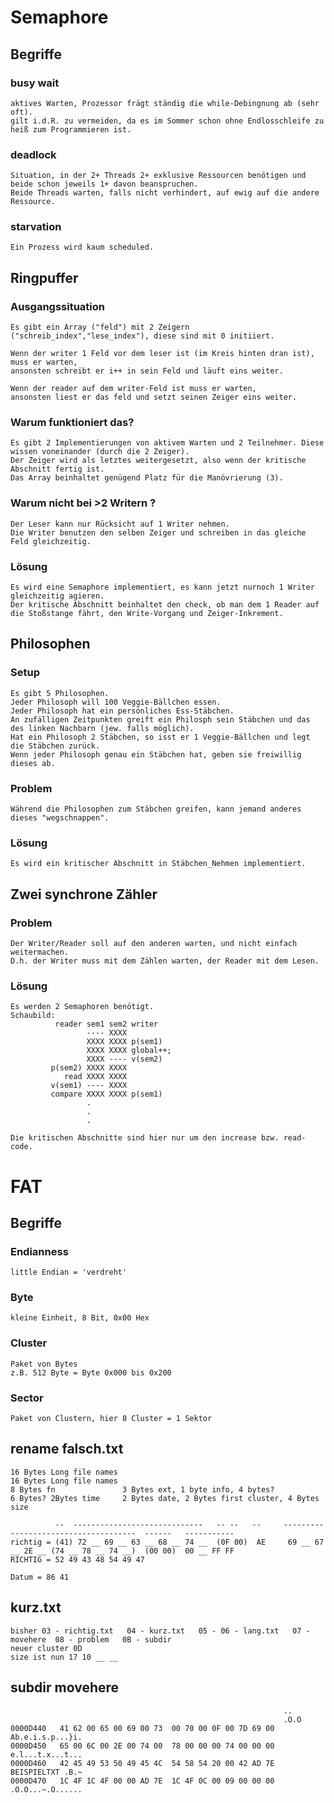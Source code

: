 # Semaphore

 ## Begriffe

  ### busy wait

    aktives Warten, Prozessor frägt ständig die while-Debingnung ab (sehr oft).
    gilt i.d.R. zu vermeiden, da es im Sommer schon ohne Endlosschleife zu heiß zum Programmieren ist. 

  ### deadlock
    
    Situation, in der 2+ Threads 2+ exklusive Ressourcen benötigen und beide schon jeweils 1+ davon beanspruchen.
    Beide Threads warten, falls nicht verhindert, auf ewig auf die andere Ressource.

  ### starvation
   
    Ein Prozess wird kaum scheduled.

 ## Ringpuffer

  ### Ausgangssituation

    Es gibt ein Array ("feld") mit 2 Zeigern ("schreib_index","lese_index"), diese sind mit 0 initiiert.
  
    Wenn der writer 1 Feld vor dem leser ist (im Kreis hinten dran ist), muss er warten,
    ansonsten schreibt er i++ in sein Feld und läuft eins weiter.
   
    Wenn der reader auf dem writer-Feld ist muss er warten,
    ansonsten liest er das feld und setzt seinen Zeiger eins weiter.

  ### Warum funktioniert das?

    Es gibt 2 Implementierungen von aktivem Warten und 2 Teilnehmer. Diese wissen voneinander (durch die 2 Zeiger).
    Der Zeiger wird als letztes weitergesetzt, also wenn der kritische Abschnitt fertig ist.
    Das Array beinhaltet genügend Platz für die Manövrierung (3).

  ### Warum nicht bei >2 Writern ?
 
    Der Leser kann nur Rücksicht auf 1 Writer nehmen.
    Die Writer benutzen den selben Zeiger und schreiben in das gleiche Feld gleichzeitig.
  
  ### Lösung
 
    Es wird eine Semaphore implementiert, es kann jetzt nurnoch 1 Writer gleichzeitig agieren.
    Der kritische Abschnitt beinhaltet den check, ob man dem 1 Reader auf die Stoßstange fährt, den Write-Vorgang und Zeiger-Inkrement.

 ## Philosophen
 
  ### Setup

    Es gibt 5 Philosophen.
    Jeder Philosoph will 100 Veggie-Bällchen essen.
    Jeder Philosoph hat ein persönliches Ess-Stäbchen.
    An zufälligen Zeitpunkten greift ein Philosph sein Stäbchen und das des linken Nachbarn (jew. falls möglich).
    Hat ein Philosoph 2 Stäbchen, so isst er 1 Veggie-Bällchen und legt die Stäbchen zurück.
    Wenn jeder Philosoph genau ein Stäbchen hat, geben sie freiwillig dieses ab.

  ### Problem

    Während die Philosophen zum Stäbchen greifen, kann jemand anderes dieses "wegschnappen".

  ### Lösung

    Es wird ein kritischer Abschnitt in Stäbchen_Nehmen implementiert.

 ## Zwei synchrone Zähler

  ### Problem

    Der Writer/Reader soll auf den anderen warten, und nicht einfach weitermachen.
    D.h. der Writer muss mit dem Zählen warten, der Reader mit dem Lesen.

  ### Lösung

    Es werden 2 Semaphoren benötigt.
    Schaubild:
              reader sem1 sem2 writer
                     ---- XXXX
                     XXXX XXXX p(sem1)
                     XXXX XXXX global++;
                     XXXX ---- v(sem2)
             p(sem2) XXXX XXXX
                read XXXX XXXX
             v(sem1) ---- XXXX
             compare XXXX XXXX p(sem1)
                     .
                     .
                     .

    Die kritischen Abschnitte sind hier nur um den increase bzw. read-code.


# FAT

 ## Begriffe
  
  ### Endianness
    little Endian = 'verdreht'
  ### Byte
    kleine Einheit, 8 Bit, 0x00 Hex
  ### Cluster
    Paket von Bytes
    z.B. 512 Byte = Byte 0x000 bis 0x200
  ### Sector
    Paket von Clustern, hier 8 Cluster = 1 Sektor

 ## rename falsch.txt
  
    16 Bytes Long file names
    16 Bytes Long file names
    8 Bytes fn               3 Bytes ext, 1 byte info, 4 bytes?
    6 Bytes? 2Bytes time     2 Bytes date, 2 Bytes first cluster, 4 Bytes size

              --  -----------------------------   -- --   --     -------------------------------------  ------   -----------
    richtig = (41) 72 __ 69 __ 63 __ 68 __ 74 __  (0F 00)  AE     69 __ 67 __ 2E __ (74 __ 78 __ 74 __)  (00 00)  00 __ FF FF
    RICHTIG = 52 49 43 48 54 49 47
  
    Datum = 86 41
  
 ## kurz.txt
  
    bisher 03 - richtig.txt   04 - kurz.txt   05 - 06 - lang.txt   07 - movehere  08 - problem   0B - subdir
    neuer cluster 0D
    size ist nun 17 10 __ __

 ## subdir movehere

                                                                 ..
                                                                 .O.O
    0000D440   41 62 00 65 00 69 00 73  00 70 00 0F 00 7D 69 00  Ab.e.i.s.p...}i.
    0000D450   65 00 6C 00 2E 00 74 00  78 00 00 00 74 00 00 00  e.l...t.x...t...
    0000D460   42 45 49 53 50 49 45 4C  54 58 54 20 00 42 AD 7E  BEISPIELTXT .B.~
    0000D470   1C 4F 1C 4F 00 00 AD 7E  1C 4F 0C 00 09 00 00 00  .O.O...~.O......

